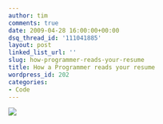```yaml
---
author: tim
comments: true
date: 2009-04-28 16:00:00+00:00
dsq_thread_id: '111041885'
layout: post
linked_list_url: ''
slug: how-programmer-reads-your-resume
title: How a Programmer reads your resume
wordpress_id: 202
categories:
- Code
---
```


[![](http://www.hanovsolutions.com/resume_comic.png)](http://www.hanovsolutions.com/resume_comic.png)
